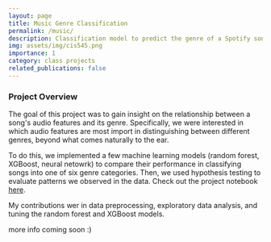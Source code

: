 ```yaml
---
layout: page
title: Music Genre Classification
permalink: /music/
description: Classification model to predict the genre of a Spotify song based on its audio features. Final project for CIS 5450 (Big Data Analytics).
img: assets/img/cis545.png
importance: 1
category: class projects
related_publications: false
---
```


### Project Overview

The goal of this project was to gain insight on the relationship between a song's audio features and its genre. Specifically, we were interested in which audio features are most import in distinguishing between different genres, beyond what comes naturally to the ear.

To do this, we implemented a few machine learning models (random forest, XGBoost, neural netowrk) to compare their performance in classifying songs into one of six genre categories. Then, we used hypothesis testing to evaluate patterns we observed in the data. Check out the project notebook [here](https://github.com/pedrambayat/genre-classification).

My contributions wer in data preprocessing, exploratory data analysis, and tuning the random forest and XGBoost models.

more info coming soon :\)
